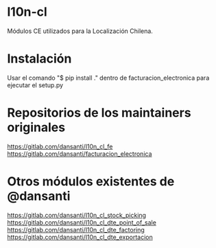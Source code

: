 # l10n-cl
Módulos CE utilizados para la Localización Chilena.

# Instalación
Usar el comando "$ pip install ." dentro de facturacion_electronica para ejecutar el setup.py

# Repositorios de los maintainers originales
https://gitlab.com/dansanti/l10n_cl_fe
https://gitlab.com/dansanti/facturacion_electronica

# Otros módulos existentes de @dansanti
https://gitlab.com/dansanti/l10n_cl_stock_picking
https://gitlab.com/dansanti/l10n_cl_dte_point_of_sale
https://gitlab.com/dansanti/l10n_cl_dte_factoring
https://gitlab.com/dansanti/l10n_cl_dte_exportacion
